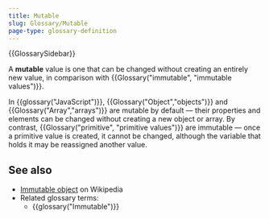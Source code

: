 ```yaml
---
title: Mutable
slug: Glossary/Mutable
page-type: glossary-definition
---
```


{{GlossarySidebar}}

A **mutable** value is one that can be changed without creating an entirely new value, in comparison with {{Glossary("immutable", "immutable values")}}.

In {{glossary("JavaScript")}}, {{Glossary("Object","objects")}} and {{Glossary("Array","arrays")}} are mutable by default — their properties and elements can be changed without creating a new object or array.
By contrast, {{Glossary("primitive", "primitive values")}} are immutable — once a primitive value is created, it cannot be changed, although the variable that holds it may be reassigned another value.

## See also

- [Immutable object](https://en.wikipedia.org/wiki/Immutable_object) on Wikipedia
- Related glossary terms:
  - {{glossary("Immutable")}}
